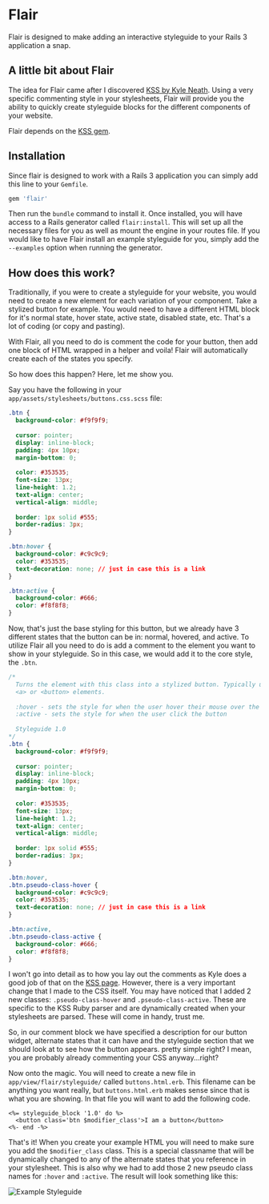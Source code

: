Flair
==========================

Flair is designed to make adding an interactive styleguide to your Rails 3
application a snap.

A little bit about Flair
--------------------------

The idea for Flair came after I discovered [KSS by Kyle Neath](https://github.com/kneath/kss).
Using a very specific commenting style in your stylesheets, Flair will provide
you the ability to quickly create styleguide blocks for the different components
of your website.

Flair depends on the [KSS gem](https://github.com/kneath/kss).

Installation
--------------------------

Since flair is designed to work with a Rails 3 application you can simply add
this line to your `Gemfile`.

```ruby
gem 'flair'
```

Then run the `bundle` command to install it. Once installed, you will have access
to a Rails generator called `flair:install`. This will set up all the necessary
files for you as well as mount the engine in your routes file. If you would like
to have Flair install an example styleguide for you, simply add the `--examples`
option when running the generator.

How does this work?
--------------------------

Traditionally, if you were to create a styleguide for your website, you would
need to create a new element for each variation of your component. Take a
stylized button for example. You would need to have a different HTML block for
it's normal state, hover state, active state, disabled state, etc. That's a lot
of coding (or copy and pasting).

With Flair, all you need to do is comment the code for your button, then add
one block of HTML wrapped in a helper and voila! Flair will automatically create
each of the states you specify.

So how does this happen? Here, let me show you.

Say you have the following in your `app/assets/stylesheets/buttons.css.scss`
file:

```css
.btn {
  background-color: #f9f9f9;
  
  cursor: pointer;
  display: inline-block;
  padding: 4px 10px;
  margin-bottom: 0;
  
  color: #353535;
  font-size: 13px;
  line-height: 1.2;
  text-align: center;
  vertical-align: middle;
  
  border: 1px solid #555;
  border-radius: 3px;
}

.btn:hover {
  background-color: #c9c9c9;
  color: #353535;
  text-decoration: none; // just in case this is a link
}

.btn:active {
  background-color: #666;
  color: #f8f8f8;
}
```

Now, that's just the base styling for this button, but we already have 3
different states that the button can be in: normal, hovered, and active. To
utilize Flair all you need to do is add a comment to the element you want to
show in your styleguide. So in this case, we would add it to the core style, the
`.btn`.

```css
/*
  Turns the element with this class into a stylized button. Typically used on
  <a> or <button> elements.
  
  :hover - sets the style for when the user hover their mouse over the element
  :active - sets the style for when the user click the button
  
  Styleguide 1.0
*/
.btn {
  background-color: #f9f9f9;
  
  cursor: pointer;
  display: inline-block;
  padding: 4px 10px;
  margin-bottom: 0;
  
  color: #353535;
  font-size: 13px;
  line-height: 1.2;
  text-align: center;
  vertical-align: middle;
  
  border: 1px solid #555;
  border-radius: 3px;
}

.btn:hover,
.btn.pseudo-class-hover {
  background-color: #c9c9c9;
  color: #353535;
  text-decoration: none; // just in case this is a link
}

.btn:active,
.btn.pseudo-class-active {
  background-color: #666;
  color: #f8f8f8;
}
```

I won't go into detail as to how you lay out the comments as Kyle does a good
job of that on the [KSS page](http://github.com/kneath/kss). However, there
is a very important change that I made to the CSS itself. You may have noticed
that I added 2 new classes: `.pseudo-class-hover` and `.pseudo-class-active`.
These are specific to the KSS Ruby parser and are dynamically created when 
your stylesheets are parsed. These will come in handy, trust me.

So, in our comment block we have specified a description for our button widget,
alternate states that it can have and the styleguide section that we should
look at to see how the button appears. pretty simple right? I mean, you are
probably already commenting your CSS anyway...right?

Now onto the magic. You will need to create a new file in
`app/view/flair/styleguide/` called `buttons.html.erb`. This filename can be
anything you want really, but `buttons.html.erb` makes sense since that is
what you are showing. In that file you will want to add the following code.

```erb
<%= styleguide_block '1.0' do %>
  <button class='btn $modifier_class'>I am a button</button>
<%- end -%>
```

That's it! When you create your example HTML you will need to make sure you
add the `$modifier_class` class. This is a special classname that will be
dynamically changed to any of the alternate states that you reference in your
stylesheet. This is also why we had to add those 2 new pseudo class names for
`:hover` and `:active`. The result will look something like this:

![Example Styleguide](https://raw.github.com/tschmidt/flair/master/example/styleguide.png)